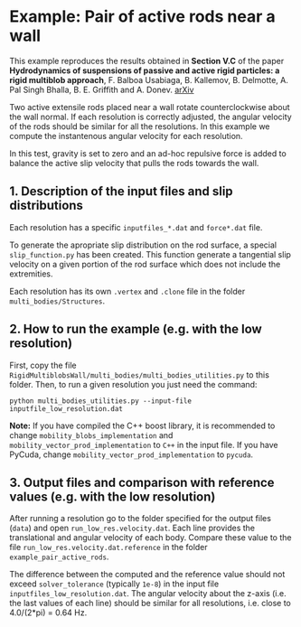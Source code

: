 # Example: Pair of active rods near a wall
This example reproduces the results obtained in **Section V.C** of the paper **Hydrodynamics of suspensions of passive and active rigid particles: a
rigid multiblob approach**, F. Balboa Usabiaga, B. Kallemov, B. Delmotte, 
A. Pal Singh Bhalla, B. E. Griffith and A. Donev. [arXiv](http://arxiv.org/abs/1602.02170)

Two active extensile rods placed near a wall rotate counterclockwise about the wall normal. 
If each resolution is correctly adjusted, the angular velocity of the rods should be similar for all the resolutions.
In this example we compute the instantenous angular velocity for each resolution.

In this test, gravity is set to zero and an ad-hoc repulsive force is added to balance the active slip velocity that pulls the rods towards the wall.

## 1. Description of the input files and slip distributions

Each resolution has a specific `inputfiles_*.dat` and `force*.dat` file. 

To generate the apropriate slip distribution on the rod surface, a special `slip_function.py` has been created. 
This function generate a tangential slip velocity on a given portion of the rod surface which does not include the extremities.

Each resolution has its own `.vertex` and `.clone` file in the folder `multi_bodies/Structures`.



## 2. How to run the example (e.g. with the low resolution)

First, copy the file
`RigidMultiblobsWall/multi_bodies/multi_bodies_utilities.py` to this folder.
Then, to run a given resolution you just need the command: 

`python multi_bodies_utilities.py --input-file inputfile_low_resolution.dat`

**Note:** If you have compiled the C++ boost library, it is recommended to change `mobility_blobs_implementation` and `mobility_vector_prod_implementation` to `C++` in the input file.
If you have PyCuda, change `mobility_vector_prod_implementation` to `pycuda`.


## 3. Output files and comparison with reference values (e.g. with the low resolution)

After running a resolution go to the folder specified for the output files (`data`) and open `run_low_res.velocity.dat`.
Each line provides the translational and angular velocity of each body.
Compare these value to the file `run_low_res.velocity.dat.reference` in the folder `example_pair_active_rods`. 

The difference between the computed and the reference value should not exceed `solver_tolerance` (typically `1e-8`) in the input file `inputfiles_low_resolution.dat`.
The angular velocity about the z-axis (i.e. the last values of each line) should be similar for all resolutions, i.e. close to 4.0/(2*pi) = 0.64 Hz. 
